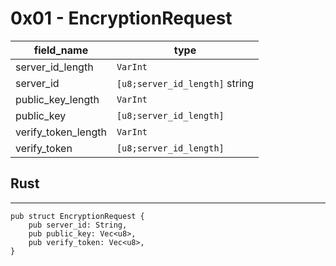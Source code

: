# 0x01 - EncryptionRequest

| field_name            |  type        |
|-----------------------|------------------------|
| server_id_length      | `VarInt`               |
| server_id              | `[u8;server_id_length]` string |
| public_key_length      | `VarInt`               |
| public_key              | `[u8;server_id_length]`  |
| verify_token_length      | `VarInt`               |
| verify_token              | `[u8;server_id_length]`  |

## Rust 
---------

```rust,noplayground
pub struct EncryptionRequest {
    pub server_id: String,
    pub public_key: Vec<u8>,
    pub verify_token: Vec<u8>,
}
```